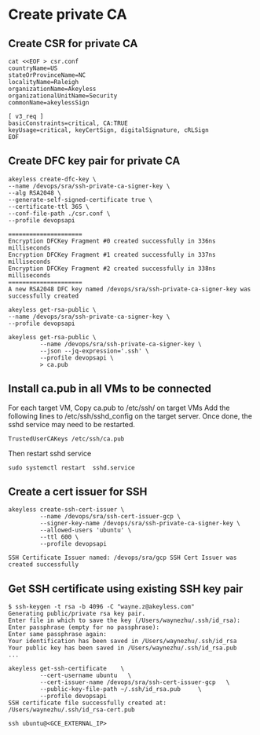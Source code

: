 # Create private CA

## Create CSR for private CA
```
cat <<EOF > csr.conf
countryName=US
stateOrProvinceName=NC
localityName=Raleigh
organizationName=Akeyless
organizationalUnitName=Security
commonName=akeylessSign

[ v3_req ]
basicConstraints=critical, CA:TRUE
keyUsage=critical, keyCertSign, digitalSignature, cRLSign
EOF
```

## Create DFC key pair for private CA

```
akeyless create-dfc-key \
--name /devops/sra/ssh-private-ca-signer-key \
--alg RSA2048 \
--generate-self-signed-certificate true \
--certificate-ttl 365 \
--conf-file-path ./csr.conf \
--profile devopsapi

=====================
Encryption DFCKey Fragment #0 created successfully in 336ns milliseconds
Encryption DFCKey Fragment #1 created successfully in 337ns milliseconds
Encryption DFCKey Fragment #2 created successfully in 338ns milliseconds
=====================
A new RSA2048 DFC key named /devops/sra/ssh-private-ca-signer-key was successfully created

akeyless get-rsa-public \
--name /devops/sra/ssh-private-ca-signer-key \
--profile devopsapi

akeyless get-rsa-public \
         --name /devops/sra/ssh-private-ca-signer-key \
         --json --jq-expression='.ssh' \
         --profile devopsapi \
         > ca.pub
```

## Install ca.pub in all VMs to be connected
For each target VM,
Copy ca.pub to /etc/ssh/ on target VMs
Add the following lines to /etc/ssh/sshd_config on the target server. Once done, the sshd service may need to be restarted.
```
TrustedUserCAKeys /etc/ssh/ca.pub
```
Then restart sshd service 
```
sudo systemctl restart  sshd.service
```


## Create a cert issuer for SSH
```
akeyless create-ssh-cert-issuer \
         --name /devops/sra/ssh-cert-issuer-gcp \
         --signer-key-name /devops/sra/ssh-private-ca-signer-key \
         --allowed-users 'ubuntu' \
         --ttl 600 \
         --profile devopsapi

SSH Certificate Issuer named: /devops/sra/gcp SSH Cert Issuer was created successfully
```

## Get SSH certificate using existing SSH key pair
```
$ ssh-keygen -t rsa -b 4096 -C "wayne.z@akeyless.com"
Generating public/private rsa key pair.
Enter file in which to save the key (/Users/waynezhu/.ssh/id_rsa): 
Enter passphrase (empty for no passphrase): 
Enter same passphrase again: 
Your identification has been saved in /Users/waynezhu/.ssh/id_rsa
Your public key has been saved in /Users/waynezhu/.ssh/id_rsa.pub
...

akeyless get-ssh-certificate    \
         --cert-username ubuntu   \
         --cert-issuer-name /devops/sra/ssh-cert-issuer-gcp   \
         --public-key-file-path ~/.ssh/id_rsa.pub     \
         --profile devopsapi
SSH certificate file successfully created at: /Users/waynezhu/.ssh/id_rsa-cert.pub

ssh ubuntu@<GCE_EXTERNAL_IP>
```